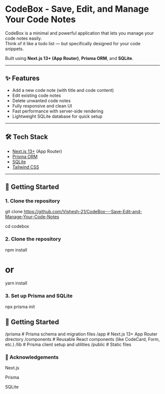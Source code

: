 # CodeBox - Save, Edit, and Manage Your Code Notes

CodeBox is a minimal and powerful application that lets you manage your code notes easily.  
Think of it like a todo list — but specifically designed for your code snippets.

Built using **Next.js 13+ (App Router)**, **Prisma ORM**, and **SQLite**.

---

## ✨ Features

- Add a new code note (with title and code content)
- Edit existing code notes
- Delete unwanted code notes
- Fully responsive and clean UI
- Fast performance with server-side rendering
- Lightweight SQLite database for quick setup

---

## 🛠 Tech Stack

- [Next.js 13+](https://nextjs.org/) (App Router)
- [Prisma ORM](https://www.prisma.io/)
- [SQLite](https://www.sqlite.org/index.html)
- [Tailwind CSS](https://tailwindcss.com/)

---

## 🚀 Getting Started

### 1. Clone the repository

git clone https://github.com/Vishesh-21/CodeBox---Save-Edit-and-Manage-Your-Code-Notes

cd codebox

### 2. Clone the repository

npm install
# or
yarn install


### 3. Set up Prisma and SQLite

npx prisma init

## 🚀 Getting Started

/prisma        # Prisma schema and migration files
/app           # Next.js 13+ App Router directory
/components    # Reusable React components (like CodeCard, Form, etc.)
/lib           # Prisma client setup and utilities
/public        # Static files

### 🙌 Acknowledgements
Next.js

Prisma

SQLite






